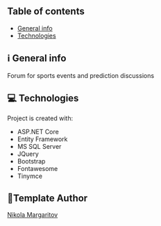 ## Table of contents
* [General info](#general-info)
* [Technologies](#technologies)

## ℹ️ General info
Forum for sports events and prediction discussions
	
## 💻 Technologies
Project is created with:
* ASP.NET Core
* Entity Framework
* MS SQL Server
* JQuery
* Bootstrap
* Fontawesome
* Tinymce
  
## 👨‍Template Author

[Nikola Margaritov](https://github.com/Nikolamv95)

